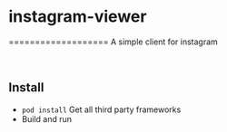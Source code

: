 # instagram-viewer
===================
A simple client for instagram

<br/>     				

Install
-------

- ```pod install``` Get all third party frameworks  
- Build and run

